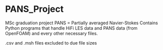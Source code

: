 # PANS_Project
MSc graduation project
PANS = Partially averaged Navier-Stokes
Contains Python programs that handle HiFi LES data and PANS data (from OpenFOAM) and every other necessary files.

.csv and .msh files excluded to due file sizes
